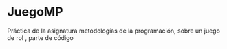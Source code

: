 # JuegoMP
Práctica de la asignatura metodologías de la programación, sobre un juego de rol , parte de código
